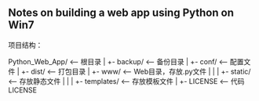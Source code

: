 ## Notes on building a web app using Python on Win7 

项目结构：

Python_Web_App/  <-- 根目录 
|
+- backup/               <-- 备份目录 
|
+- conf/                 <-- 配置文件 
|
+- dist/                 <-- 打包目录 
|
+- www/                  <-- Web目录，存放.py文件 
|  |
|  +- static/            <-- 存放静态文件 
|  |
|  +- templates/         <-- 存放模板文件 
|
+- LICENSE               <-- 代码LICENSE 
